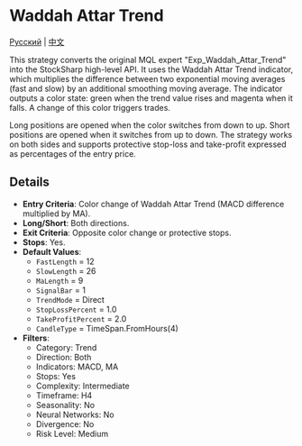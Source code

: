 # Waddah Attar Trend
[Русский](README_ru.md) | [中文](README_cn.md)

This strategy converts the original MQL expert "Exp_Waddah_Attar_Trend" into the StockSharp high-level API. It uses the Waddah Attar Trend indicator, which multiplies the difference between two exponential moving averages (fast and slow) by an additional smoothing moving average. The indicator outputs a color state: green when the trend value rises and magenta when it falls. A change of this color triggers trades.

Long positions are opened when the color switches from down to up. Short positions are opened when it switches from up to down. The strategy works on both sides and supports protective stop-loss and take-profit expressed as percentages of the entry price.

## Details

- **Entry Criteria**: Color change of Waddah Attar Trend (MACD difference multiplied by MA).
- **Long/Short**: Both directions.
- **Exit Criteria**: Opposite color change or protective stops.
- **Stops**: Yes.
- **Default Values**:
  - `FastLength` = 12
  - `SlowLength` = 26
  - `MaLength` = 9
  - `SignalBar` = 1
  - `TrendMode` = Direct
  - `StopLossPercent` = 1.0
  - `TakeProfitPercent` = 2.0
  - `CandleType` = TimeSpan.FromHours(4)
- **Filters**:
  - Category: Trend
  - Direction: Both
  - Indicators: MACD, MA
  - Stops: Yes
  - Complexity: Intermediate
  - Timeframe: H4
  - Seasonality: No
  - Neural Networks: No
  - Divergence: No
  - Risk Level: Medium
